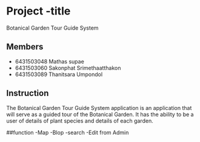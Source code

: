 # Project -title
Botanical Garden Tour Guide System

## Members
- 6431503048	Mathas supae
- 6431503060	Sakonphat Srimethaatthakon
- 6431503089	Thanitsara Umpondol

## Instruction
The Botanical Garden Tour Guide System application is an application that will serve as a guided tour of the Botanical Garden. It has the ability to be a user of details of plant species and details of each garden.

##function
-Map
-Blop
-search
-Edit from Admin
